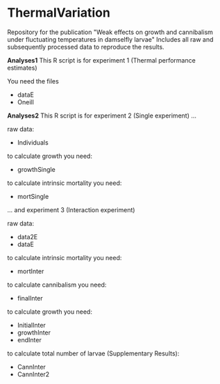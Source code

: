 # ThermalVariation
Repository for the publication "Weak effects on growth and cannibalism under fluctuating temperatures in damselfly larvae"
Includes all raw and subsequently processed data to reproduce the results.

**Analyses1**
This R script is for experiment 1 (Thermal performance estimates)

You need the files
- dataE
- Oneill

**Analyses2**
This R script is for experiment 2 (Single experiment) ...

raw data:
- Individuals

to calculate growth you need:
- growthSingle

to calculate intrinsic mortality you need:
- mortSingle

... and experiment 3 (Interaction experiment)

raw data:
- data2E
- dataE

to calculate intrinsic mortality you need:
- mortInter

to calculate cannibalism you need:
- finalInter

to calculate growth you need:
- InitialInter
- growthInter
- endInter

to calculate total number of larvae (Supplementary Results):
- CannInter
- CannInter2



